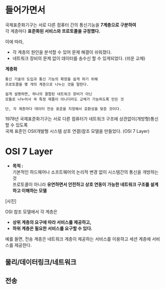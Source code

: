 # 들어가면서   

국제표준화기구는 서로 다른 컴퓨터 간의 통신기능을 **7계층으로 구분하여**        
각 계층마다 **표준화된 서비스와 프로토콜을 규정했다.**        
       
이에 따라,          
* 각 계층의 원인을 분석할 수 있어 문제 해결이 쉬워졌다.        
* 네트워크 장비의 문제 없이 데이터를 송수신 할 수 있게되었다. (쉬운 교체)     

**계층화**
```     
통신 기술의 도입과 통신 기능의 확장을 쉽게 하기 위해       
프로토콜을 몇 개의 계층으로 나누는 것을 말한다.         

쉽게 설명하면, 하나의 결합된 네트워크 장비가 아닌    
모듈로 나누어서 꼭 특정 제품이 아니더라도 교체가 가능하도록 만든 것   
   
단, 각 계층마다 데이터 전송 표준을 지정해서 호환성을 맞춘 것이다.     
```  
1978년 국제표준화기구는 서로 다른 컴퓨터가 네트워크 구조에 상관없이(개방형)통신할 수 있도록    
국제 표준인 OSI(개발형 시스템 상호 연결)참조 모델을 만들었다. (OSI 7 Layer)          
    
# OSI 7 Layer
     
* **목적 :**         
기본적인 하드웨어나 소프트웨어의 논리적 변경 없이 시스템간의 통신을 개방하는 것              
프로토콜이 아니라 **유연하면서 안전하고 상호 연동이 가능한 네트워크 구조를 설계하고 이해하는 모델**       
    
[사진]     
      
OSI 참조 모델에서 각 계층은      
* **상위 계층의 요구에 따라 서비스를 제공하고,**       
* **하위 계층은 필요한 서비스를 요구할 수 있다.**        
       
예를 들면, 전송 계층은 네트워크 계층이 제공하는 서비스를 이용하고 세션 계층에 서비스를 제공한다.           
  
  
## 물리/데이터링크/네트워크
## 전송
## 
   
